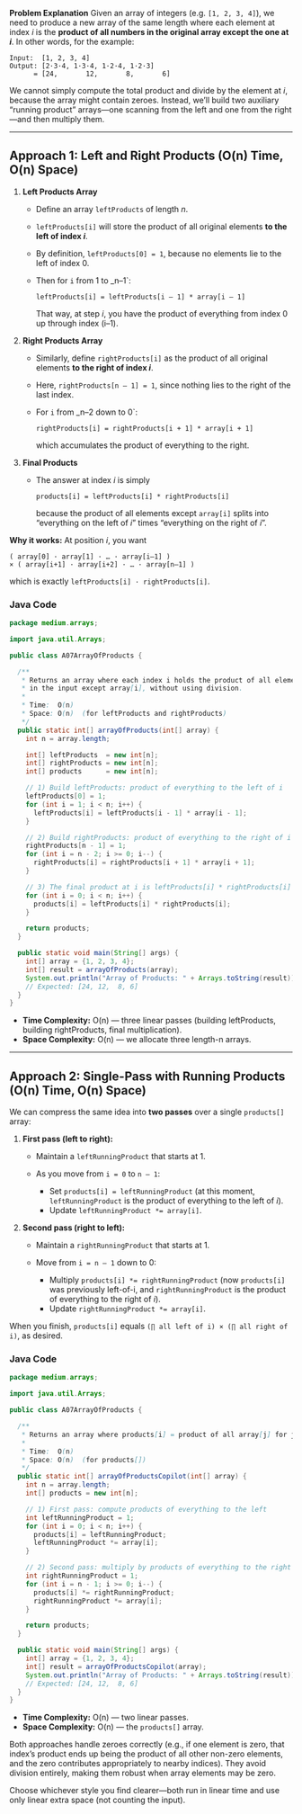 **Problem Explanation**
Given an array of integers (e.g. `[1, 2, 3, 4]`), we need to produce a new array of the same length where each element at index *i* is the **product of all numbers in the original array except the one at *i***. In other words, for the example:

```
Input:  [1, 2, 3, 4]
Output: [2·3·4, 1·3·4, 1·2·4, 1·2·3]
      = [24,       12,       8,       6]
```

We cannot simply compute the total product and divide by the element at *i*, because the array might contain zeroes. Instead, we’ll build two auxiliary “running product” arrays—one scanning from the left and one from the right—and then multiply them.

---

## Approach 1: Left and Right Products (O(n) Time, O(n) Space)

1. **Left Products Array**

   * Define an array `leftProducts` of length *n*.
   * `leftProducts[i]` will store the product of all original elements **to the left of index *i***.
   * By definition, `leftProducts[0] = 1`, because no elements lie to the left of index 0.
   * Then for `i` from 1 to \_n–1\`:

     ```
     leftProducts[i] = leftProducts[i – 1] * array[i – 1]
     ```

     That way, at step *i*, you have the product of everything from index 0 up through index (i–1).

2. **Right Products Array**

   * Similarly, define `rightProducts[i]` as the product of all original elements **to the right of index *i***.
   * Here, `rightProducts[n – 1] = 1`, since nothing lies to the right of the last index.
   * For `i` from \_n–2 down to 0\`:

     ```
     rightProducts[i] = rightProducts[i + 1] * array[i + 1]
     ```

     which accumulates the product of everything to the right.

3. **Final Products**

   * The answer at index *i* is simply

     ```
     products[i] = leftProducts[i] * rightProducts[i]
     ```

     because the product of all elements except `array[i]` splits into “everything on the left of *i*” times “everything on the right of *i*”.

**Why it works:**
At position *i*, you want

```
( array[0] · array[1] · … · array[i–1] ) 
× ( array[i+1] · array[i+2] · … · array[n–1] ) 
```

which is exactly `leftProducts[i] · rightProducts[i]`.

### Java Code

```java
package medium.arrays;

import java.util.Arrays;

public class A07ArrayOfProducts {

  /**
   * Returns an array where each index i holds the product of all elements
   * in the input except array[i], without using division.
   *
   * Time:  O(n)  
   * Space: O(n)  (for leftProducts and rightProducts)
   */
  public static int[] arrayOfProducts(int[] array) {
    int n = array.length;

    int[] leftProducts  = new int[n];
    int[] rightProducts = new int[n];
    int[] products      = new int[n];

    // 1) Build leftProducts: product of everything to the left of i
    leftProducts[0] = 1;
    for (int i = 1; i < n; i++) {
      leftProducts[i] = leftProducts[i - 1] * array[i - 1];
    }

    // 2) Build rightProducts: product of everything to the right of i
    rightProducts[n - 1] = 1;
    for (int i = n - 2; i >= 0; i--) {
      rightProducts[i] = rightProducts[i + 1] * array[i + 1];
    }

    // 3) The final product at i is leftProducts[i] * rightProducts[i]
    for (int i = 0; i < n; i++) {
      products[i] = leftProducts[i] * rightProducts[i];
    }

    return products;
  }

  public static void main(String[] args) {
    int[] array = {1, 2, 3, 4};
    int[] result = arrayOfProducts(array);
    System.out.println("Array of Products: " + Arrays.toString(result));
    // Expected: [24, 12,  8, 6]
  }
}
```

* **Time Complexity:** O(n) — three linear passes (building leftProducts, building rightProducts, final multiplication).
* **Space Complexity:** O(n) — we allocate three length-n arrays.

---

## Approach 2: Single-Pass with Running Products (O(n) Time, O(n) Space)

We can compress the same idea into **two passes** over a single `products[]` array:

1. **First pass (left to right):**

   * Maintain a `leftRunningProduct` that starts at 1.
   * As you move from `i = 0` to `n – 1`:

     * Set `products[i] = leftRunningProduct` (at this moment, `leftRunningProduct` is the product of everything to the left of *i*).
     * Update `leftRunningProduct *= array[i]`.

2. **Second pass (right to left):**

   * Maintain a `rightRunningProduct` that starts at 1.
   * Move from `i = n – 1` down to 0:

     * Multiply `products[i] *= rightRunningProduct` (now `products[i]` was previously left-of-i, and `rightRunningProduct` is the product of everything to the right of *i*).
     * Update `rightRunningProduct *= array[i]`.

When you finish, `products[i]` equals `(∏ all left of i) × (∏ all right of i)`, as desired.

### Java Code

```java
package medium.arrays;

import java.util.Arrays;

public class A07ArrayOfProducts {

  /**
   * Returns an array where products[i] = product of all array[j] for j ≠ i.
   *
   * Time:  O(n)
   * Space: O(n)  (for products[])
   */
  public static int[] arrayOfProductsCopilot(int[] array) {
    int n = array.length;
    int[] products = new int[n];

    // 1) First pass: compute products of everything to the left
    int leftRunningProduct = 1;
    for (int i = 0; i < n; i++) {
      products[i] = leftRunningProduct;
      leftRunningProduct *= array[i];
    }

    // 2) Second pass: multiply by products of everything to the right
    int rightRunningProduct = 1;
    for (int i = n - 1; i >= 0; i--) {
      products[i] *= rightRunningProduct;
      rightRunningProduct *= array[i];
    }

    return products;
  }

  public static void main(String[] args) {
    int[] array = {1, 2, 3, 4};
    int[] result = arrayOfProductsCopilot(array);
    System.out.println("Array of Products: " + Arrays.toString(result));
    // Expected: [24, 12,  8, 6]
  }
}
```

* **Time Complexity:** O(n) — two linear passes.
* **Space Complexity:** O(n) — the `products[]` array.

Both approaches handle zeroes correctly (e.g., if one element is zero, that index’s product ends up being the product of all other non-zero elements, and the zero contributes appropriately to nearby indices). They avoid division entirely, making them robust when array elements may be zero.

Choose whichever style you find clearer—both run in linear time and use only linear extra space (not counting the input).
